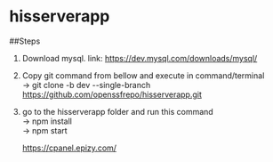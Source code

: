 # hisserverapp
##Steps  
1. Download mysql. link: https://dev.mysql.com/downloads/mysql/  
2. Copy git command from bellow and execute in command/terminal  
    -> git clone -b dev --single-branch https://github.com/openssfrepo/hisserverapp.git  
3. go to the hisserverapp folder and run this command  
    -> npm install  
    -> npm start  
    
    https://cpanel.epizy.com/

